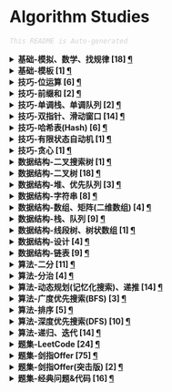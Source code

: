 Algorithm Studies
===

<font color="LightGrey"><i> `This README is Auto-generated` </i></font>

<details><summary><b> 基础-模拟、数学、找规律 [18] <a href="topics/基础-模拟、数学、找规律.md">¶</a></b></summary>

- [`LeetCode No.0005 最长回文子串 (中等, 2021-10)`](topics/基础-模拟、数学、找规律.md#leetcode-no0005-最长回文子串-中等-2021-10)
- [`LeetCode No.0343 整数拆分 (中等, 2021-12)`](topics/基础-模拟、数学、找规律.md#leetcode-no0343-整数拆分-中等-2021-12)
- [`LeetCode No.0352 将数据流变为多个不相交区间 (困难, 2021-10)`](topics/基础-模拟、数学、找规律.md#leetcode-no0352-将数据流变为多个不相交区间-困难-2021-10)
- [`LeetCode No.0441 排列硬币 (简单, 2021-10)`](topics/基础-模拟、数学、找规律.md#leetcode-no0441-排列硬币-简单-2021-10)
- [`LeetCode No.0859 亲密字符串 (简单, 2021-11)`](topics/基础-模拟、数学、找规律.md#leetcode-no0859-亲密字符串-简单-2021-11)
- [`剑指Offer No.014 1-剪绳子（整数拆分） (中等, 2021-11)`](topics/基础-模拟、数学、找规律.md#剑指offer-no014-1-剪绳子整数拆分-中等-2021-11)
- [`剑指Offer No.014 2-剪绳子 (中等, 2021-11)`](topics/基础-模拟、数学、找规律.md#剑指offer-no014-2-剪绳子-中等-2021-11)
- [`剑指Offer No.029 顺时针打印矩阵（3种思路4个写法） (中等, 2021-11)`](topics/基础-模拟、数学、找规律.md#剑指offer-no029-顺时针打印矩阵3种思路4个写法-中等-2021-11)
- [`剑指Offer No.039 数组中出现次数超过一半的数字（摩尔投票） (简单, 2021-12)`](topics/基础-模拟、数学、找规律.md#剑指offer-no039-数组中出现次数超过一半的数字摩尔投票-简单-2021-12)
- [`剑指Offer No.043 1～n整数中1出现的次数 (困难, 2021-12)`](topics/基础-模拟、数学、找规律.md#剑指offer-no043-1n整数中1出现的次数-困难-2021-12)
- [`剑指Offer No.044 数字序列中某一位的数字 (中等, 2021-12)`](topics/基础-模拟、数学、找规律.md#剑指offer-no044-数字序列中某一位的数字-中等-2021-12)
- [`剑指Offer No.044 数字序列中某一位的数字 (中等, 2021-12)`](topics/基础-模拟、数学、找规律.md#剑指offer-no044-数字序列中某一位的数字-中等-2021-12)
- [`剑指Offer No.060 n个骰子的点数 (中等, 2022-01)`](topics/基础-模拟、数学、找规律.md#剑指offer-no060-n个骰子的点数-中等-2022-01)
- [`剑指Offer No.060 n个骰子的点数 (中等, 2022-01)`](topics/基础-模拟、数学、找规律.md#剑指offer-no060-n个骰子的点数-中等-2022-01)
- [`剑指Offer No.061 扑克牌中的顺子 (简单, 2022-01)`](topics/基础-模拟、数学、找规律.md#剑指offer-no061-扑克牌中的顺子-简单-2022-01)
- [`剑指Offer No.062 圆圈中最后剩下的数字（约瑟夫环问题） (中等, 2022-01)`](topics/基础-模拟、数学、找规律.md#剑指offer-no062-圆圈中最后剩下的数字约瑟夫环问题-中等-2022-01)
- [`剑指Offer No.063 买卖股票的最佳时机 (中等, 2022-01)`](topics/基础-模拟、数学、找规律.md#剑指offer-no063-买卖股票的最佳时机-中等-2022-01)
- [`剑指Offer No.067 把字符串转换成整数（atoi） (中等, 2022-01)`](topics/基础-模拟、数学、找规律.md#剑指offer-no067-把字符串转换成整数atoi-中等-2022-01)

</details>

<details><summary><b> 基础-模板 [1] <a href="topics/基础-模板.md">¶</a></b></summary>

- [`+模板 字符串 split切分 (简单, 模板库-字符串)`](topics/基础-模板.md#模板-字符串-split切分-简单-模板库-字符串)

</details>

<details><summary><b> 技巧-位运算 [6] <a href="topics/技巧-位运算.md">¶</a></b></summary>

- [`LeetCode No.0029 两数相除 (中等, 2021-10)`](topics/技巧-位运算.md#leetcode-no0029-两数相除-中等-2021-10)
- [`LeetCode No.0187 重复的DNA序列 (中等, 2021-10)`](topics/技巧-位运算.md#leetcode-no0187-重复的dna序列-中等-2021-10)
- [`剑指Offer No.015 二进制中1的个数 (简单, 2021-11)`](topics/技巧-位运算.md#剑指offer-no015-二进制中1的个数-简单-2021-11)
- [`剑指Offer No.056 1-数组中数字出现的次数 (中等, 2022-01)`](topics/技巧-位运算.md#剑指offer-no056-1-数组中数字出现的次数-中等-2022-01)
- [`剑指Offer No.056 2-数组中数字出现的次数 (中等, 2022-01)`](topics/技巧-位运算.md#剑指offer-no056-2-数组中数字出现的次数-中等-2022-01)
- [`剑指Offer No.065 不用加减乘除做加法 (简单, 2022-01)`](topics/技巧-位运算.md#剑指offer-no065-不用加减乘除做加法-简单-2022-01)

</details>

<details><summary><b> 技巧-前缀和 [2] <a href="topics/技巧-前缀和.md">¶</a></b></summary>

- [`LeetCode No.0437 路径总和3 (中等, 2021-10)`](topics/技巧-前缀和.md#leetcode-no0437-路径总和3-中等-2021-10)
- [`剑指Offer No.066 构建乘积数组 (中等, 2022-01)`](topics/技巧-前缀和.md#剑指offer-no066-构建乘积数组-中等-2022-01)

</details>

<details><summary><b> 技巧-单调栈、单调队列 [2] <a href="topics/技巧-单调栈、单调队列.md">¶</a></b></summary>

- [`LeetCode No.0496 下一个更大元素 (简单, 2021-11)`](topics/技巧-单调栈、单调队列.md#leetcode-no0496-下一个更大元素-简单-2021-11)
- [`剑指Offer No.059 1-滑动窗口的最大值 (困难, 2022-01)`](topics/技巧-单调栈、单调队列.md#剑指offer-no059-1-滑动窗口的最大值-困难-2022-01)

</details>

<details><summary><b> 技巧-双指针、滑动窗口 [14] <a href="topics/技巧-双指针、滑动窗口.md">¶</a></b></summary>

- [`LeetCode No.0011 盛最多水的容器 (中等, 2021-10)`](topics/技巧-双指针、滑动窗口.md#leetcode-no0011-盛最多水的容器-中等-2021-10)
- [`LeetCode No.0015 三数之和 (中等, 2021-10)`](topics/技巧-双指针、滑动窗口.md#leetcode-no0015-三数之和-中等-2021-10)
- [`LeetCode No.0016 最接近的三数之和 (中等, 2021-10)`](topics/技巧-双指针、滑动窗口.md#leetcode-no0016-最接近的三数之和-中等-2021-10)
- [`LeetCode No.0042 接雨水 (困难, 2021-10)`](topics/技巧-双指针、滑动窗口.md#leetcode-no0042-接雨水-困难-2021-10)
- [`LeetCode No.0167 两数之和2(输入有序数组) (简单, 2021-10)`](topics/技巧-双指针、滑动窗口.md#leetcode-no0167-两数之和2输入有序数组-简单-2021-10)
- [`LeetCode No.0611 有效三角形的个数 (中等, 2021-10)`](topics/技巧-双指针、滑动窗口.md#leetcode-no0611-有效三角形的个数-中等-2021-10)
- [`剑指Offer No.021 调整数组顺序使奇数位于偶数前面 (简单, 2021-11)`](topics/技巧-双指针、滑动窗口.md#剑指offer-no021-调整数组顺序使奇数位于偶数前面-简单-2021-11)
- [`剑指Offer No.022 链表中倒数第k个节点 (简单, 2021-11)`](topics/技巧-双指针、滑动窗口.md#剑指offer-no022-链表中倒数第k个节点-简单-2021-11)
- [`剑指Offer No.048 最长不含重复字符的子字符串 (中等, 2021-12)`](topics/技巧-双指针、滑动窗口.md#剑指offer-no048-最长不含重复字符的子字符串-中等-2021-12)
- [`剑指Offer No.052 两个链表的第一个公共节点 (简单, 2022-01)`](topics/技巧-双指针、滑动窗口.md#剑指offer-no052-两个链表的第一个公共节点-简单-2022-01)
- [`剑指Offer No.057 1-和为s的两个数字 (简单, 2022-01)`](topics/技巧-双指针、滑动窗口.md#剑指offer-no057-1-和为s的两个数字-简单-2022-01)
- [`剑指Offer No.057 2-和为s的连续正数序列 (简单, 2022-01)`](topics/技巧-双指针、滑动窗口.md#剑指offer-no057-2-和为s的连续正数序列-简单-2022-01)
- [`剑指Offer No.058 1-翻转单词顺序 (简单, 2022-01)`](topics/技巧-双指针、滑动窗口.md#剑指offer-no058-1-翻转单词顺序-简单-2022-01)
- [`剑指Offer No.059 1-滑动窗口的最大值 (困难, 2022-01)`](topics/技巧-双指针、滑动窗口.md#剑指offer-no059-1-滑动窗口的最大值-困难-2022-01)

</details>

<details><summary><b> 技巧-哈希表(Hash) [6] <a href="topics/技巧-哈希表(Hash).md">¶</a></b></summary>

- [`LeetCode No.0001 两数之和 (简单, 2021-10)`](topics/技巧-哈希表(Hash).md#leetcode-no0001-两数之和-简单-2021-10)
- [`LeetCode No.0187 重复的DNA序列 (中等, 2021-10)`](topics/技巧-哈希表(Hash).md#leetcode-no0187-重复的dna序列-中等-2021-10)
- [`剑指Offer No.003 数组中重复的数字 (简单, 2021-11)`](topics/技巧-哈希表(Hash).md#剑指offer-no003-数组中重复的数字-简单-2021-11)
- [`剑指Offer No.035 复杂链表的复制（深拷贝） (中等, 2021-12)`](topics/技巧-哈希表(Hash).md#剑指offer-no035-复杂链表的复制深拷贝-中等-2021-12)
- [`剑指Offer No.048 最长不含重复字符的子字符串 (中等, 2021-12)`](topics/技巧-哈希表(Hash).md#剑指offer-no048-最长不含重复字符的子字符串-中等-2021-12)
- [`剑指Offer No.050 第一个只出现一次的字符 (简单, 2021-12)`](topics/技巧-哈希表(Hash).md#剑指offer-no050-第一个只出现一次的字符-简单-2021-12)

</details>

<details><summary><b> 技巧-有限状态自动机 [1] <a href="topics/技巧-有限状态自动机.md">¶</a></b></summary>

- [`剑指Offer No.020 表示数值的字符串 (中等, 2021-11)`](topics/技巧-有限状态自动机.md#剑指offer-no020-表示数值的字符串-中等-2021-11)

</details>

<details><summary><b> 技巧-贪心 [1] <a href="topics/技巧-贪心.md">¶</a></b></summary>

- [`剑指Offer No.014 1-剪绳子（整数拆分） (中等, 2021-11)`](topics/技巧-贪心.md#剑指offer-no014-1-剪绳子整数拆分-中等-2021-11)

</details>

<details><summary><b> 数据结构-二叉搜索树 [1] <a href="topics/数据结构-二叉搜索树.md">¶</a></b></summary>

- [`剑指Offer No.068 1-二叉搜索树的最近公共祖先 (简单, 2022-01)`](topics/数据结构-二叉搜索树.md#剑指offer-no068-1-二叉搜索树的最近公共祖先-简单-2022-01)

</details>

<details><summary><b> 数据结构-二叉树 [18] <a href="topics/数据结构-二叉树.md">¶</a></b></summary>

- [`LeetCode No.0104 二叉树的最大深度 (简单, 2021-10)`](topics/数据结构-二叉树.md#leetcode-no0104-二叉树的最大深度-简单-2021-10)
- [`LeetCode No.0111 二叉树的最小深度 (简单, 2021-10)`](topics/数据结构-二叉树.md#leetcode-no0111-二叉树的最小深度-简单-2021-10)
- [`LeetCode No.0437 路径总和3 (中等, 2021-10)`](topics/数据结构-二叉树.md#leetcode-no0437-路径总和3-中等-2021-10)
- [`剑指Offer No.007 重建二叉树 (中等, 2021-11)`](topics/数据结构-二叉树.md#剑指offer-no007-重建二叉树-中等-2021-11)
- [`剑指Offer No.026 树的子结构 (中等, 2021-11)`](topics/数据结构-二叉树.md#剑指offer-no026-树的子结构-中等-2021-11)
- [`剑指Offer No.027 二叉树的镜像 (简单, 2021-11)`](topics/数据结构-二叉树.md#剑指offer-no027-二叉树的镜像-简单-2021-11)
- [`剑指Offer No.028 对称的二叉树 (简单, 2021-11)`](topics/数据结构-二叉树.md#剑指offer-no028-对称的二叉树-简单-2021-11)
- [`剑指Offer No.032 1-层序遍历二叉树 (简单, 2021-11)`](topics/数据结构-二叉树.md#剑指offer-no032-1-层序遍历二叉树-简单-2021-11)
- [`剑指Offer No.032 2-层序遍历二叉树 (简单, 2021-11)`](topics/数据结构-二叉树.md#剑指offer-no032-2-层序遍历二叉树-简单-2021-11)
- [`剑指Offer No.032 3-层序遍历二叉树（之字形遍历） (简单, 2021-11)`](topics/数据结构-二叉树.md#剑指offer-no032-3-层序遍历二叉树之字形遍历-简单-2021-11)
- [`剑指Offer No.033 二叉搜索树的后序遍历序列 (中等, 2021-12)`](topics/数据结构-二叉树.md#剑指offer-no033-二叉搜索树的后序遍历序列-中等-2021-12)
- [`剑指Offer No.034 二叉树中和为某一值的路径 (中等, 2021-12)`](topics/数据结构-二叉树.md#剑指offer-no034-二叉树中和为某一值的路径-中等-2021-12)
- [`剑指Offer No.036 二叉搜索树与双向链表 (中等, 2021-12)`](topics/数据结构-二叉树.md#剑指offer-no036-二叉搜索树与双向链表-中等-2021-12)
- [`剑指Offer No.037 序列化二叉树 (困难, 2021-12)`](topics/数据结构-二叉树.md#剑指offer-no037-序列化二叉树-困难-2021-12)
- [`剑指Offer No.054 二叉搜索树的第k大节点 (简单, 2022-01)`](topics/数据结构-二叉树.md#剑指offer-no054-二叉搜索树的第k大节点-简单-2022-01)
- [`剑指Offer No.055 1-求二叉树的深度 (简单, 2022-01)`](topics/数据结构-二叉树.md#剑指offer-no055-1-求二叉树的深度-简单-2022-01)
- [`剑指Offer No.055 2-判断是否为平衡二叉树 (简单, 2022-01)`](topics/数据结构-二叉树.md#剑指offer-no055-2-判断是否为平衡二叉树-简单-2022-01)
- [`剑指Offer No.068 2-二叉树的最近公共祖先 (简单, 2022-01)`](topics/数据结构-二叉树.md#剑指offer-no068-2-二叉树的最近公共祖先-简单-2022-01)

</details>

<details><summary><b> 数据结构-堆、优先队列 [3] <a href="topics/数据结构-堆、优先队列.md">¶</a></b></summary>

- [`剑指Offer No.040 最小的k个数（partition操作） (简单, 2021-12)`](topics/数据结构-堆、优先队列.md#剑指offer-no040-最小的k个数partition操作-简单-2021-12)
- [`剑指Offer No.041 数据流中的中位数 (困难, 2021-12)`](topics/数据结构-堆、优先队列.md#剑指offer-no041-数据流中的中位数-困难-2021-12)
- [`剑指Offer(突击版) No.076 数组中的第K大的数字 (中等, 2022-02)`](topics/数据结构-堆、优先队列.md#剑指offer突击版-no076-数组中的第k大的数字-中等-2022-02)

</details>

<details><summary><b> 数据结构-字符串 [8] <a href="topics/数据结构-字符串.md">¶</a></b></summary>

- [`+模板 字符串 split切分 (简单, 模板库-字符串)`](topics/数据结构-字符串.md#模板-字符串-split切分-简单-模板库-字符串)
- [`LeetCode No.0434 字符串中的单词数 (简单, 2021-10)`](topics/数据结构-字符串.md#leetcode-no0434-字符串中的单词数-简单-2021-10)
- [`LeetCode No.0859 亲密字符串 (简单, 2021-11)`](topics/数据结构-字符串.md#leetcode-no0859-亲密字符串-简单-2021-11)
- [`剑指Offer No.005 替换空格 (简单, 2021-11)`](topics/数据结构-字符串.md#剑指offer-no005-替换空格-简单-2021-11)
- [`剑指Offer No.019 正则表达式匹配 (困难, 2021-11)`](topics/数据结构-字符串.md#剑指offer-no019-正则表达式匹配-困难-2021-11)
- [`剑指Offer No.020 表示数值的字符串 (中等, 2021-11)`](topics/数据结构-字符串.md#剑指offer-no020-表示数值的字符串-中等-2021-11)
- [`剑指Offer No.058 2-左旋转字符串 (简单, 2022-01)`](topics/数据结构-字符串.md#剑指offer-no058-2-左旋转字符串-简单-2022-01)
- [`剑指Offer No.067 把字符串转换成整数（atoi） (中等, 2022-01)`](topics/数据结构-字符串.md#剑指offer-no067-把字符串转换成整数atoi-中等-2022-01)

</details>

<details><summary><b> 数据结构-数组、矩阵(二维数组) [4] <a href="topics/数据结构-数组、矩阵(二维数组).md">¶</a></b></summary>

- [`剑指Offer No.021 调整数组顺序使奇数位于偶数前面 (简单, 2021-11)`](topics/数据结构-数组、矩阵(二维数组).md#剑指offer-no021-调整数组顺序使奇数位于偶数前面-简单-2021-11)
- [`剑指Offer No.029 顺时针打印矩阵（3种思路4个写法） (中等, 2021-11)`](topics/数据结构-数组、矩阵(二维数组).md#剑指offer-no029-顺时针打印矩阵3种思路4个写法-中等-2021-11)
- [`剑指Offer No.030 包含min函数的栈 (简单, 2021-11)`](topics/数据结构-数组、矩阵(二维数组).md#剑指offer-no030-包含min函数的栈-简单-2021-11)
- [`剑指Offer No.031 栈的压入、弹出序列 (中等, 2021-11)`](topics/数据结构-数组、矩阵(二维数组).md#剑指offer-no031-栈的压入弹出序列-中等-2021-11)

</details>

<details><summary><b> 数据结构-栈、队列 [9] <a href="topics/数据结构-栈、队列.md">¶</a></b></summary>

- [`剑指Offer No.006 从尾到头打印链表 (简单, 2021-11)`](topics/数据结构-栈、队列.md#剑指offer-no006-从尾到头打印链表-简单-2021-11)
- [`剑指Offer No.009 用两个栈实现队列 (简单, 2021-11)`](topics/数据结构-栈、队列.md#剑指offer-no009-用两个栈实现队列-简单-2021-11)
- [`剑指Offer No.009 用两个栈实现队列 (简单, 2021-11)`](topics/数据结构-栈、队列.md#剑指offer-no009-用两个栈实现队列-简单-2021-11)
- [`剑指Offer No.030 包含min函数的栈 (简单, 2021-11)`](topics/数据结构-栈、队列.md#剑指offer-no030-包含min函数的栈-简单-2021-11)
- [`剑指Offer No.031 栈的压入、弹出序列 (中等, 2021-11)`](topics/数据结构-栈、队列.md#剑指offer-no031-栈的压入弹出序列-中等-2021-11)
- [`剑指Offer No.032 1-层序遍历二叉树 (简单, 2021-11)`](topics/数据结构-栈、队列.md#剑指offer-no032-1-层序遍历二叉树-简单-2021-11)
- [`剑指Offer No.032 2-层序遍历二叉树 (简单, 2021-11)`](topics/数据结构-栈、队列.md#剑指offer-no032-2-层序遍历二叉树-简单-2021-11)
- [`剑指Offer No.032 3-层序遍历二叉树（之字形遍历） (简单, 2021-11)`](topics/数据结构-栈、队列.md#剑指offer-no032-3-层序遍历二叉树之字形遍历-简单-2021-11)
- [`剑指Offer No.059 2-队列的最大值 (中等, 2022-01)`](topics/数据结构-栈、队列.md#剑指offer-no059-2-队列的最大值-中等-2022-01)

</details>

<details><summary><b> 数据结构-线段树、树状数组 [1] <a href="topics/数据结构-线段树、树状数组.md">¶</a></b></summary>

- [`剑指Offer No.051 数组中的逆序对 (困难, 2022-01)`](topics/数据结构-线段树、树状数组.md#剑指offer-no051-数组中的逆序对-困难-2022-01)

</details>

<details><summary><b> 数据结构-设计 [4] <a href="topics/数据结构-设计.md">¶</a></b></summary>

- [`剑指Offer No.009 用两个栈实现队列 (简单, 2021-11)`](topics/数据结构-设计.md#剑指offer-no009-用两个栈实现队列-简单-2021-11)
- [`剑指Offer No.030 包含min函数的栈 (简单, 2021-11)`](topics/数据结构-设计.md#剑指offer-no030-包含min函数的栈-简单-2021-11)
- [`剑指Offer No.041 数据流中的中位数 (困难, 2021-12)`](topics/数据结构-设计.md#剑指offer-no041-数据流中的中位数-困难-2021-12)
- [`剑指Offer No.059 2-队列的最大值 (中等, 2022-01)`](topics/数据结构-设计.md#剑指offer-no059-2-队列的最大值-中等-2022-01)

</details>

<details><summary><b> 数据结构-链表 [9] <a href="topics/数据结构-链表.md">¶</a></b></summary>

- [`LeetCode No.0002 两数相加 (中等, 2021-10)`](topics/数据结构-链表.md#leetcode-no0002-两数相加-中等-2021-10)
- [`LeetCode No.0086 分隔链表 (中等, 2021-10)`](topics/数据结构-链表.md#leetcode-no0086-分隔链表-中等-2021-10)
- [`剑指Offer No.006 从尾到头打印链表 (简单, 2021-11)`](topics/数据结构-链表.md#剑指offer-no006-从尾到头打印链表-简单-2021-11)
- [`剑指Offer No.018 删除链表的节点 (简单, 2021-11)`](topics/数据结构-链表.md#剑指offer-no018-删除链表的节点-简单-2021-11)
- [`剑指Offer No.022 链表中倒数第k个节点 (简单, 2021-11)`](topics/数据结构-链表.md#剑指offer-no022-链表中倒数第k个节点-简单-2021-11)
- [`剑指Offer No.024 反转链表 (简单, 2021-11)`](topics/数据结构-链表.md#剑指offer-no024-反转链表-简单-2021-11)
- [`剑指Offer No.025 合并两个排序的链表 (简单, 2021-11)`](topics/数据结构-链表.md#剑指offer-no025-合并两个排序的链表-简单-2021-11)
- [`剑指Offer No.035 复杂链表的复制（深拷贝） (中等, 2021-12)`](topics/数据结构-链表.md#剑指offer-no035-复杂链表的复制深拷贝-中等-2021-12)
- [`剑指Offer No.052 两个链表的第一个公共节点 (简单, 2022-01)`](topics/数据结构-链表.md#剑指offer-no052-两个链表的第一个公共节点-简单-2022-01)

</details>

<details><summary><b> 算法-二分 [11] <a href="topics/算法-二分.md">¶</a></b></summary>

- [`LeetCode No.0029 两数相除 (中等, 2021-10)`](topics/算法-二分.md#leetcode-no0029-两数相除-中等-2021-10)
- [`LeetCode No.0033 搜索旋转排序数组 (中等, 2021-10)`](topics/算法-二分.md#leetcode-no0033-搜索旋转排序数组-中等-2021-10)
- [`LeetCode No.0240 搜索二维矩阵2 (中等, 2021-10)`](topics/算法-二分.md#leetcode-no0240-搜索二维矩阵2-中等-2021-10)
- [`LeetCode No.0352 将数据流变为多个不相交区间 (困难, 2021-10)`](topics/算法-二分.md#leetcode-no0352-将数据流变为多个不相交区间-困难-2021-10)
- [`LeetCode No.0441 排列硬币 (简单, 2021-10)`](topics/算法-二分.md#leetcode-no0441-排列硬币-简单-2021-10)
- [`剑指Offer No.004 二维数组中的查找 (中等, 2021-11)`](topics/算法-二分.md#剑指offer-no004-二维数组中的查找-中等-2021-11)
- [`剑指Offer No.011 旋转数组的最小数字 (简单, 2021-11)`](topics/算法-二分.md#剑指offer-no011-旋转数组的最小数字-简单-2021-11)
- [`剑指Offer No.016 数值的整数次方（快速幂） (中等, 2021-11)`](topics/算法-二分.md#剑指offer-no016-数值的整数次方快速幂-中等-2021-11)
- [`剑指Offer No.053 1-求0～n-1中缺失的数字 (简单, 2022-01)`](topics/算法-二分.md#剑指offer-no053-1-求0n-1中缺失的数字-简单-2022-01)
- [`剑指Offer No.053 2-在排序数组中查找数字 (简单, 2022-01)`](topics/算法-二分.md#剑指offer-no053-2-在排序数组中查找数字-简单-2022-01)
- [`剑指Offer(突击版) No.069 山峰数组的顶部 (简单, 2022-02)`](topics/算法-二分.md#剑指offer突击版-no069-山峰数组的顶部-简单-2022-02)

</details>

<details><summary><b> 算法-分治 [4] <a href="topics/算法-分治.md">¶</a></b></summary>

- [`剑指Offer No.007 重建二叉树 (中等, 2021-11)`](topics/算法-分治.md#剑指offer-no007-重建二叉树-中等-2021-11)
- [`剑指Offer No.039 数组中出现次数超过一半的数字（摩尔投票） (简单, 2021-12)`](topics/算法-分治.md#剑指offer-no039-数组中出现次数超过一半的数字摩尔投票-简单-2021-12)
- [`剑指Offer No.051 数组中的逆序对 (困难, 2022-01)`](topics/算法-分治.md#剑指offer-no051-数组中的逆序对-困难-2022-01)
- [`剑指Offer(突击版) No.076 数组中的第K大的数字 (中等, 2022-02)`](topics/算法-分治.md#剑指offer突击版-no076-数组中的第k大的数字-中等-2022-02)

</details>

<details><summary><b> 算法-动态规划(记忆化搜索)、递推 [14] <a href="topics/算法-动态规划(记忆化搜索)、递推.md">¶</a></b></summary>

- [`LeetCode No.0005 最长回文子串 (中等, 2021-10)`](topics/算法-动态规划(记忆化搜索)、递推.md#leetcode-no0005-最长回文子串-中等-2021-10)
- [`LeetCode No.0343 整数拆分 (中等, 2021-12)`](topics/算法-动态规划(记忆化搜索)、递推.md#leetcode-no0343-整数拆分-中等-2021-12)
- [`剑指Offer No.010 斐波那契数列-1 (简单, 2021-11)`](topics/算法-动态规划(记忆化搜索)、递推.md#剑指offer-no010-斐波那契数列-1-简单-2021-11)
- [`剑指Offer No.010 斐波那契数列-1 (简单, 2021-11)`](topics/算法-动态规划(记忆化搜索)、递推.md#剑指offer-no010-斐波那契数列-1-简单-2021-11)
- [`剑指Offer No.010 斐波那契数列-2（青蛙跳台阶） (简单, 2021-11)`](topics/算法-动态规划(记忆化搜索)、递推.md#剑指offer-no010-斐波那契数列-2青蛙跳台阶-简单-2021-11)
- [`剑指Offer No.014 1-剪绳子（整数拆分） (中等, 2021-11)`](topics/算法-动态规划(记忆化搜索)、递推.md#剑指offer-no014-1-剪绳子整数拆分-中等-2021-11)
- [`剑指Offer No.019 正则表达式匹配 (困难, 2021-11)`](topics/算法-动态规划(记忆化搜索)、递推.md#剑指offer-no019-正则表达式匹配-困难-2021-11)
- [`剑指Offer No.042 连续子数组的最大和 (简单, 2021-12)`](topics/算法-动态规划(记忆化搜索)、递推.md#剑指offer-no042-连续子数组的最大和-简单-2021-12)
- [`剑指Offer No.046 斐波那契数列-3（把数字翻译成字符串） (中等, 2021-12)`](topics/算法-动态规划(记忆化搜索)、递推.md#剑指offer-no046-斐波那契数列-3把数字翻译成字符串-中等-2021-12)
- [`剑指Offer No.047 礼物的最大价值 (中等, 2021-12)`](topics/算法-动态规划(记忆化搜索)、递推.md#剑指offer-no047-礼物的最大价值-中等-2021-12)
- [`剑指Offer No.048 最长不含重复字符的子字符串 (中等, 2021-12)`](topics/算法-动态规划(记忆化搜索)、递推.md#剑指offer-no048-最长不含重复字符的子字符串-中等-2021-12)
- [`剑指Offer No.049 丑数 (中等, 2021-12)`](topics/算法-动态规划(记忆化搜索)、递推.md#剑指offer-no049-丑数-中等-2021-12)
- [`剑指Offer No.060 n个骰子的点数 (中等, 2022-01)`](topics/算法-动态规划(记忆化搜索)、递推.md#剑指offer-no060-n个骰子的点数-中等-2022-01)
- [`剑指Offer No.062 圆圈中最后剩下的数字（约瑟夫环问题） (中等, 2022-01)`](topics/算法-动态规划(记忆化搜索)、递推.md#剑指offer-no062-圆圈中最后剩下的数字约瑟夫环问题-中等-2022-01)

</details>

<details><summary><b> 算法-广度优先搜索(BFS) [3] <a href="topics/算法-广度优先搜索(BFS).md">¶</a></b></summary>

- [`剑指Offer No.032 1-层序遍历二叉树 (简单, 2021-11)`](topics/算法-广度优先搜索(BFS).md#剑指offer-no032-1-层序遍历二叉树-简单-2021-11)
- [`剑指Offer No.032 2-层序遍历二叉树 (简单, 2021-11)`](topics/算法-广度优先搜索(BFS).md#剑指offer-no032-2-层序遍历二叉树-简单-2021-11)
- [`剑指Offer No.032 3-层序遍历二叉树（之字形遍历） (简单, 2021-11)`](topics/算法-广度优先搜索(BFS).md#剑指offer-no032-3-层序遍历二叉树之字形遍历-简单-2021-11)

</details>

<details><summary><b> 算法-排序 [5] <a href="topics/算法-排序.md">¶</a></b></summary>

- [`剑指Offer No.039 数组中出现次数超过一半的数字（摩尔投票） (简单, 2021-12)`](topics/算法-排序.md#剑指offer-no039-数组中出现次数超过一半的数字摩尔投票-简单-2021-12)
- [`剑指Offer No.040 最小的k个数（partition操作） (简单, 2021-12)`](topics/算法-排序.md#剑指offer-no040-最小的k个数partition操作-简单-2021-12)
- [`剑指Offer No.045 把数组排成最小的数 (中等, 2021-12)`](topics/算法-排序.md#剑指offer-no045-把数组排成最小的数-中等-2021-12)
- [`剑指Offer No.061 扑克牌中的顺子 (简单, 2022-01)`](topics/算法-排序.md#剑指offer-no061-扑克牌中的顺子-简单-2022-01)
- [`剑指Offer(突击版) No.076 数组中的第K大的数字 (中等, 2022-02)`](topics/算法-排序.md#剑指offer突击版-no076-数组中的第k大的数字-中等-2022-02)

</details>

<details><summary><b> 算法-深度优先搜索(DFS) [10] <a href="topics/算法-深度优先搜索(DFS).md">¶</a></b></summary>

- [`LeetCode No.0111 二叉树的最小深度 (简单, 2021-10)`](topics/算法-深度优先搜索(DFS).md#leetcode-no0111-二叉树的最小深度-简单-2021-10)
- [`LeetCode No.0437 路径总和3 (中等, 2021-10)`](topics/算法-深度优先搜索(DFS).md#leetcode-no0437-路径总和3-中等-2021-10)
- [`剑指Offer No.006 从尾到头打印链表 (简单, 2021-11)`](topics/算法-深度优先搜索(DFS).md#剑指offer-no006-从尾到头打印链表-简单-2021-11)
- [`剑指Offer No.012 矩阵中的路径 (中等, 2021-11)`](topics/算法-深度优先搜索(DFS).md#剑指offer-no012-矩阵中的路径-中等-2021-11)
- [`剑指Offer No.012 矩阵中的路径 (中等, 2021-11)`](topics/算法-深度优先搜索(DFS).md#剑指offer-no012-矩阵中的路径-中等-2021-11)
- [`剑指Offer No.013 机器人的运动范围 (中等, 2021-11)`](topics/算法-深度优先搜索(DFS).md#剑指offer-no013-机器人的运动范围-中等-2021-11)
- [`剑指Offer No.017 打印从1到最大的n位数（N叉树的遍历） (中等, 2021-11)`](topics/算法-深度优先搜索(DFS).md#剑指offer-no017-打印从1到最大的n位数n叉树的遍历-中等-2021-11)
- [`剑指Offer No.034 二叉树中和为某一值的路径 (中等, 2021-12)`](topics/算法-深度优先搜索(DFS).md#剑指offer-no034-二叉树中和为某一值的路径-中等-2021-12)
- [`剑指Offer No.038 字符串的排列（全排列） (中等, 2021-12)`](topics/算法-深度优先搜索(DFS).md#剑指offer-no038-字符串的排列全排列-中等-2021-12)
- [`剑指Offer No.054 二叉搜索树的第k大节点 (简单, 2022-01)`](topics/算法-深度优先搜索(DFS).md#剑指offer-no054-二叉搜索树的第k大节点-简单-2022-01)

</details>

<details><summary><b> 算法-递归、迭代 [14] <a href="topics/算法-递归、迭代.md">¶</a></b></summary>

- [`LeetCode No.0021 合并两个有序链表 (简单, 2021-10)`](topics/算法-递归、迭代.md#leetcode-no0021-合并两个有序链表-简单-2021-10)
- [`LeetCode No.0104 二叉树的最大深度 (简单, 2021-10)`](topics/算法-递归、迭代.md#leetcode-no0104-二叉树的最大深度-简单-2021-10)
- [`剑指Offer No.006 从尾到头打印链表 (简单, 2021-11)`](topics/算法-递归、迭代.md#剑指offer-no006-从尾到头打印链表-简单-2021-11)
- [`剑指Offer No.016 数值的整数次方（快速幂） (中等, 2021-11)`](topics/算法-递归、迭代.md#剑指offer-no016-数值的整数次方快速幂-中等-2021-11)
- [`剑指Offer No.019 正则表达式匹配 (困难, 2021-11)`](topics/算法-递归、迭代.md#剑指offer-no019-正则表达式匹配-困难-2021-11)
- [`剑指Offer No.024 反转链表 (简单, 2021-11)`](topics/算法-递归、迭代.md#剑指offer-no024-反转链表-简单-2021-11)
- [`剑指Offer No.024 反转链表 (简单, 2021-11)`](topics/算法-递归、迭代.md#剑指offer-no024-反转链表-简单-2021-11)
- [`剑指Offer No.025 合并两个排序的链表 (简单, 2021-11)`](topics/算法-递归、迭代.md#剑指offer-no025-合并两个排序的链表-简单-2021-11)
- [`剑指Offer No.025 合并两个排序的链表 (简单, 2021-11)`](topics/算法-递归、迭代.md#剑指offer-no025-合并两个排序的链表-简单-2021-11)
- [`剑指Offer No.026 树的子结构 (中等, 2021-11)`](topics/算法-递归、迭代.md#剑指offer-no026-树的子结构-中等-2021-11)
- [`剑指Offer No.027 二叉树的镜像 (简单, 2021-11)`](topics/算法-递归、迭代.md#剑指offer-no027-二叉树的镜像-简单-2021-11)
- [`剑指Offer No.028 对称的二叉树 (简单, 2021-11)`](topics/算法-递归、迭代.md#剑指offer-no028-对称的二叉树-简单-2021-11)
- [`剑指Offer No.036 二叉搜索树与双向链表 (中等, 2021-12)`](topics/算法-递归、迭代.md#剑指offer-no036-二叉搜索树与双向链表-中等-2021-12)
- [`剑指Offer No.064 求1~n的和 (中等, 2022-01)`](topics/算法-递归、迭代.md#剑指offer-no064-求1n的和-中等-2022-01)

</details>

<details><summary><b> 题集-LeetCode [24] <a href="topics/题集-LeetCode.md">¶</a></b></summary>

- [`LeetCode No.0001 两数之和 (简单, 2021-10)`](topics/题集-LeetCode.md#leetcode-no0001-两数之和-简单-2021-10)
- [`LeetCode No.0002 两数相加 (中等, 2021-10)`](topics/题集-LeetCode.md#leetcode-no0002-两数相加-中等-2021-10)
- [`LeetCode No.0005 最长回文子串 (中等, 2021-10)`](topics/题集-LeetCode.md#leetcode-no0005-最长回文子串-中等-2021-10)
- [`LeetCode No.0011 盛最多水的容器 (中等, 2021-10)`](topics/题集-LeetCode.md#leetcode-no0011-盛最多水的容器-中等-2021-10)
- [`LeetCode No.0015 三数之和 (中等, 2021-10)`](topics/题集-LeetCode.md#leetcode-no0015-三数之和-中等-2021-10)
- [`LeetCode No.0016 最接近的三数之和 (中等, 2021-10)`](topics/题集-LeetCode.md#leetcode-no0016-最接近的三数之和-中等-2021-10)
- [`LeetCode No.0021 合并两个有序链表 (简单, 2021-10)`](topics/题集-LeetCode.md#leetcode-no0021-合并两个有序链表-简单-2021-10)
- [`LeetCode No.0029 两数相除 (中等, 2021-10)`](topics/题集-LeetCode.md#leetcode-no0029-两数相除-中等-2021-10)
- [`LeetCode No.0033 搜索旋转排序数组 (中等, 2021-10)`](topics/题集-LeetCode.md#leetcode-no0033-搜索旋转排序数组-中等-2021-10)
- [`LeetCode No.0042 接雨水 (困难, 2021-10)`](topics/题集-LeetCode.md#leetcode-no0042-接雨水-困难-2021-10)
- [`LeetCode No.0086 分隔链表 (中等, 2021-10)`](topics/题集-LeetCode.md#leetcode-no0086-分隔链表-中等-2021-10)
- [`LeetCode No.0104 二叉树的最大深度 (简单, 2021-10)`](topics/题集-LeetCode.md#leetcode-no0104-二叉树的最大深度-简单-2021-10)
- [`LeetCode No.0111 二叉树的最小深度 (简单, 2021-10)`](topics/题集-LeetCode.md#leetcode-no0111-二叉树的最小深度-简单-2021-10)
- [`LeetCode No.0167 两数之和2(输入有序数组) (简单, 2021-10)`](topics/题集-LeetCode.md#leetcode-no0167-两数之和2输入有序数组-简单-2021-10)
- [`LeetCode No.0187 重复的DNA序列 (中等, 2021-10)`](topics/题集-LeetCode.md#leetcode-no0187-重复的dna序列-中等-2021-10)
- [`LeetCode No.0240 搜索二维矩阵2 (中等, 2021-10)`](topics/题集-LeetCode.md#leetcode-no0240-搜索二维矩阵2-中等-2021-10)
- [`LeetCode No.0343 整数拆分 (中等, 2021-12)`](topics/题集-LeetCode.md#leetcode-no0343-整数拆分-中等-2021-12)
- [`LeetCode No.0352 将数据流变为多个不相交区间 (困难, 2021-10)`](topics/题集-LeetCode.md#leetcode-no0352-将数据流变为多个不相交区间-困难-2021-10)
- [`LeetCode No.0434 字符串中的单词数 (简单, 2021-10)`](topics/题集-LeetCode.md#leetcode-no0434-字符串中的单词数-简单-2021-10)
- [`LeetCode No.0437 路径总和3 (中等, 2021-10)`](topics/题集-LeetCode.md#leetcode-no0437-路径总和3-中等-2021-10)
- [`LeetCode No.0441 排列硬币 (简单, 2021-10)`](topics/题集-LeetCode.md#leetcode-no0441-排列硬币-简单-2021-10)
- [`LeetCode No.0496 下一个更大元素 (简单, 2021-11)`](topics/题集-LeetCode.md#leetcode-no0496-下一个更大元素-简单-2021-11)
- [`LeetCode No.0611 有效三角形的个数 (中等, 2021-10)`](topics/题集-LeetCode.md#leetcode-no0611-有效三角形的个数-中等-2021-10)
- [`LeetCode No.0859 亲密字符串 (简单, 2021-11)`](topics/题集-LeetCode.md#leetcode-no0859-亲密字符串-简单-2021-11)

</details>

<details><summary><b> 题集-剑指Offer [75] <a href="topics/题集-剑指Offer.md">¶</a></b></summary>

- [`剑指Offer No.003 数组中重复的数字 (简单, 2021-11)`](topics/题集-剑指Offer.md#剑指offer-no003-数组中重复的数字-简单-2021-11)
- [`剑指Offer No.004 二维数组中的查找 (中等, 2021-11)`](topics/题集-剑指Offer.md#剑指offer-no004-二维数组中的查找-中等-2021-11)
- [`剑指Offer No.005 替换空格 (简单, 2021-11)`](topics/题集-剑指Offer.md#剑指offer-no005-替换空格-简单-2021-11)
- [`剑指Offer No.006 从尾到头打印链表 (简单, 2021-11)`](topics/题集-剑指Offer.md#剑指offer-no006-从尾到头打印链表-简单-2021-11)
- [`剑指Offer No.007 重建二叉树 (中等, 2021-11)`](topics/题集-剑指Offer.md#剑指offer-no007-重建二叉树-中等-2021-11)
- [`剑指Offer No.009 用两个栈实现队列 (简单, 2021-11)`](topics/题集-剑指Offer.md#剑指offer-no009-用两个栈实现队列-简单-2021-11)
- [`剑指Offer No.010 斐波那契数列-1 (简单, 2021-11)`](topics/题集-剑指Offer.md#剑指offer-no010-斐波那契数列-1-简单-2021-11)
- [`剑指Offer No.010 斐波那契数列-2（青蛙跳台阶） (简单, 2021-11)`](topics/题集-剑指Offer.md#剑指offer-no010-斐波那契数列-2青蛙跳台阶-简单-2021-11)
- [`剑指Offer No.011 旋转数组的最小数字 (简单, 2021-11)`](topics/题集-剑指Offer.md#剑指offer-no011-旋转数组的最小数字-简单-2021-11)
- [`剑指Offer No.012 矩阵中的路径 (中等, 2021-11)`](topics/题集-剑指Offer.md#剑指offer-no012-矩阵中的路径-中等-2021-11)
- [`剑指Offer No.013 机器人的运动范围 (中等, 2021-11)`](topics/题集-剑指Offer.md#剑指offer-no013-机器人的运动范围-中等-2021-11)
- [`剑指Offer No.014 1-剪绳子（整数拆分） (中等, 2021-11)`](topics/题集-剑指Offer.md#剑指offer-no014-1-剪绳子整数拆分-中等-2021-11)
- [`剑指Offer No.014 2-剪绳子 (中等, 2021-11)`](topics/题集-剑指Offer.md#剑指offer-no014-2-剪绳子-中等-2021-11)
- [`剑指Offer No.015 二进制中1的个数 (简单, 2021-11)`](topics/题集-剑指Offer.md#剑指offer-no015-二进制中1的个数-简单-2021-11)
- [`剑指Offer No.016 数值的整数次方（快速幂） (中等, 2021-11)`](topics/题集-剑指Offer.md#剑指offer-no016-数值的整数次方快速幂-中等-2021-11)
- [`剑指Offer No.017 打印从1到最大的n位数（N叉树的遍历） (中等, 2021-11)`](topics/题集-剑指Offer.md#剑指offer-no017-打印从1到最大的n位数n叉树的遍历-中等-2021-11)
- [`剑指Offer No.018 删除链表的节点 (简单, 2021-11)`](topics/题集-剑指Offer.md#剑指offer-no018-删除链表的节点-简单-2021-11)
- [`剑指Offer No.019 正则表达式匹配 (困难, 2021-11)`](topics/题集-剑指Offer.md#剑指offer-no019-正则表达式匹配-困难-2021-11)
- [`剑指Offer No.020 表示数值的字符串 (中等, 2021-11)`](topics/题集-剑指Offer.md#剑指offer-no020-表示数值的字符串-中等-2021-11)
- [`剑指Offer No.021 调整数组顺序使奇数位于偶数前面 (简单, 2021-11)`](topics/题集-剑指Offer.md#剑指offer-no021-调整数组顺序使奇数位于偶数前面-简单-2021-11)
- [`剑指Offer No.022 链表中倒数第k个节点 (简单, 2021-11)`](topics/题集-剑指Offer.md#剑指offer-no022-链表中倒数第k个节点-简单-2021-11)
- [`剑指Offer No.024 反转链表 (简单, 2021-11)`](topics/题集-剑指Offer.md#剑指offer-no024-反转链表-简单-2021-11)
- [`剑指Offer No.025 合并两个排序的链表 (简单, 2021-11)`](topics/题集-剑指Offer.md#剑指offer-no025-合并两个排序的链表-简单-2021-11)
- [`剑指Offer No.026 树的子结构 (中等, 2021-11)`](topics/题集-剑指Offer.md#剑指offer-no026-树的子结构-中等-2021-11)
- [`剑指Offer No.027 二叉树的镜像 (简单, 2021-11)`](topics/题集-剑指Offer.md#剑指offer-no027-二叉树的镜像-简单-2021-11)
- [`剑指Offer No.028 对称的二叉树 (简单, 2021-11)`](topics/题集-剑指Offer.md#剑指offer-no028-对称的二叉树-简单-2021-11)
- [`剑指Offer No.029 顺时针打印矩阵（3种思路4个写法） (中等, 2021-11)`](topics/题集-剑指Offer.md#剑指offer-no029-顺时针打印矩阵3种思路4个写法-中等-2021-11)
- [`剑指Offer No.030 包含min函数的栈 (简单, 2021-11)`](topics/题集-剑指Offer.md#剑指offer-no030-包含min函数的栈-简单-2021-11)
- [`剑指Offer No.031 栈的压入、弹出序列 (中等, 2021-11)`](topics/题集-剑指Offer.md#剑指offer-no031-栈的压入弹出序列-中等-2021-11)
- [`剑指Offer No.032 1-层序遍历二叉树 (简单, 2021-11)`](topics/题集-剑指Offer.md#剑指offer-no032-1-层序遍历二叉树-简单-2021-11)
- [`剑指Offer No.032 2-层序遍历二叉树 (简单, 2021-11)`](topics/题集-剑指Offer.md#剑指offer-no032-2-层序遍历二叉树-简单-2021-11)
- [`剑指Offer No.032 3-层序遍历二叉树（之字形遍历） (简单, 2021-11)`](topics/题集-剑指Offer.md#剑指offer-no032-3-层序遍历二叉树之字形遍历-简单-2021-11)
- [`剑指Offer No.033 二叉搜索树的后序遍历序列 (中等, 2021-12)`](topics/题集-剑指Offer.md#剑指offer-no033-二叉搜索树的后序遍历序列-中等-2021-12)
- [`剑指Offer No.034 二叉树中和为某一值的路径 (中等, 2021-12)`](topics/题集-剑指Offer.md#剑指offer-no034-二叉树中和为某一值的路径-中等-2021-12)
- [`剑指Offer No.035 复杂链表的复制（深拷贝） (中等, 2021-12)`](topics/题集-剑指Offer.md#剑指offer-no035-复杂链表的复制深拷贝-中等-2021-12)
- [`剑指Offer No.036 二叉搜索树与双向链表 (中等, 2021-12)`](topics/题集-剑指Offer.md#剑指offer-no036-二叉搜索树与双向链表-中等-2021-12)
- [`剑指Offer No.037 序列化二叉树 (困难, 2021-12)`](topics/题集-剑指Offer.md#剑指offer-no037-序列化二叉树-困难-2021-12)
- [`剑指Offer No.038 字符串的排列（全排列） (中等, 2021-12)`](topics/题集-剑指Offer.md#剑指offer-no038-字符串的排列全排列-中等-2021-12)
- [`剑指Offer No.039 数组中出现次数超过一半的数字（摩尔投票） (简单, 2021-12)`](topics/题集-剑指Offer.md#剑指offer-no039-数组中出现次数超过一半的数字摩尔投票-简单-2021-12)
- [`剑指Offer No.040 最小的k个数（partition操作） (简单, 2021-12)`](topics/题集-剑指Offer.md#剑指offer-no040-最小的k个数partition操作-简单-2021-12)
- [`剑指Offer No.041 数据流中的中位数 (困难, 2021-12)`](topics/题集-剑指Offer.md#剑指offer-no041-数据流中的中位数-困难-2021-12)
- [`剑指Offer No.042 连续子数组的最大和 (简单, 2021-12)`](topics/题集-剑指Offer.md#剑指offer-no042-连续子数组的最大和-简单-2021-12)
- [`剑指Offer No.043 1～n整数中1出现的次数 (困难, 2021-12)`](topics/题集-剑指Offer.md#剑指offer-no043-1n整数中1出现的次数-困难-2021-12)
- [`剑指Offer No.044 数字序列中某一位的数字 (中等, 2021-12)`](topics/题集-剑指Offer.md#剑指offer-no044-数字序列中某一位的数字-中等-2021-12)
- [`剑指Offer No.045 把数组排成最小的数 (中等, 2021-12)`](topics/题集-剑指Offer.md#剑指offer-no045-把数组排成最小的数-中等-2021-12)
- [`剑指Offer No.046 斐波那契数列-3（把数字翻译成字符串） (中等, 2021-12)`](topics/题集-剑指Offer.md#剑指offer-no046-斐波那契数列-3把数字翻译成字符串-中等-2021-12)
- [`剑指Offer No.047 礼物的最大价值 (中等, 2021-12)`](topics/题集-剑指Offer.md#剑指offer-no047-礼物的最大价值-中等-2021-12)
- [`剑指Offer No.048 最长不含重复字符的子字符串 (中等, 2021-12)`](topics/题集-剑指Offer.md#剑指offer-no048-最长不含重复字符的子字符串-中等-2021-12)
- [`剑指Offer No.049 丑数 (中等, 2021-12)`](topics/题集-剑指Offer.md#剑指offer-no049-丑数-中等-2021-12)
- [`剑指Offer No.050 第一个只出现一次的字符 (简单, 2021-12)`](topics/题集-剑指Offer.md#剑指offer-no050-第一个只出现一次的字符-简单-2021-12)
- [`剑指Offer No.051 数组中的逆序对 (困难, 2022-01)`](topics/题集-剑指Offer.md#剑指offer-no051-数组中的逆序对-困难-2022-01)
- [`剑指Offer No.052 两个链表的第一个公共节点 (简单, 2022-01)`](topics/题集-剑指Offer.md#剑指offer-no052-两个链表的第一个公共节点-简单-2022-01)
- [`剑指Offer No.053 1-求0～n-1中缺失的数字 (简单, 2022-01)`](topics/题集-剑指Offer.md#剑指offer-no053-1-求0n-1中缺失的数字-简单-2022-01)
- [`剑指Offer No.053 2-在排序数组中查找数字 (简单, 2022-01)`](topics/题集-剑指Offer.md#剑指offer-no053-2-在排序数组中查找数字-简单-2022-01)
- [`剑指Offer No.054 二叉搜索树的第k大节点 (简单, 2022-01)`](topics/题集-剑指Offer.md#剑指offer-no054-二叉搜索树的第k大节点-简单-2022-01)
- [`剑指Offer No.055 1-求二叉树的深度 (简单, 2022-01)`](topics/题集-剑指Offer.md#剑指offer-no055-1-求二叉树的深度-简单-2022-01)
- [`剑指Offer No.055 2-判断是否为平衡二叉树 (简单, 2022-01)`](topics/题集-剑指Offer.md#剑指offer-no055-2-判断是否为平衡二叉树-简单-2022-01)
- [`剑指Offer No.056 1-数组中数字出现的次数 (中等, 2022-01)`](topics/题集-剑指Offer.md#剑指offer-no056-1-数组中数字出现的次数-中等-2022-01)
- [`剑指Offer No.056 2-数组中数字出现的次数 (中等, 2022-01)`](topics/题集-剑指Offer.md#剑指offer-no056-2-数组中数字出现的次数-中等-2022-01)
- [`剑指Offer No.057 1-和为s的两个数字 (简单, 2022-01)`](topics/题集-剑指Offer.md#剑指offer-no057-1-和为s的两个数字-简单-2022-01)
- [`剑指Offer No.057 2-和为s的连续正数序列 (简单, 2022-01)`](topics/题集-剑指Offer.md#剑指offer-no057-2-和为s的连续正数序列-简单-2022-01)
- [`剑指Offer No.058 1-翻转单词顺序 (简单, 2022-01)`](topics/题集-剑指Offer.md#剑指offer-no058-1-翻转单词顺序-简单-2022-01)
- [`剑指Offer No.058 2-左旋转字符串 (简单, 2022-01)`](topics/题集-剑指Offer.md#剑指offer-no058-2-左旋转字符串-简单-2022-01)
- [`剑指Offer No.059 1-滑动窗口的最大值 (困难, 2022-01)`](topics/题集-剑指Offer.md#剑指offer-no059-1-滑动窗口的最大值-困难-2022-01)
- [`剑指Offer No.059 2-队列的最大值 (中等, 2022-01)`](topics/题集-剑指Offer.md#剑指offer-no059-2-队列的最大值-中等-2022-01)
- [`剑指Offer No.060 n个骰子的点数 (中等, 2022-01)`](topics/题集-剑指Offer.md#剑指offer-no060-n个骰子的点数-中等-2022-01)
- [`剑指Offer No.061 扑克牌中的顺子 (简单, 2022-01)`](topics/题集-剑指Offer.md#剑指offer-no061-扑克牌中的顺子-简单-2022-01)
- [`剑指Offer No.062 圆圈中最后剩下的数字（约瑟夫环问题） (中等, 2022-01)`](topics/题集-剑指Offer.md#剑指offer-no062-圆圈中最后剩下的数字约瑟夫环问题-中等-2022-01)
- [`剑指Offer No.063 买卖股票的最佳时机 (中等, 2022-01)`](topics/题集-剑指Offer.md#剑指offer-no063-买卖股票的最佳时机-中等-2022-01)
- [`剑指Offer No.064 求1~n的和 (中等, 2022-01)`](topics/题集-剑指Offer.md#剑指offer-no064-求1n的和-中等-2022-01)
- [`剑指Offer No.065 不用加减乘除做加法 (简单, 2022-01)`](topics/题集-剑指Offer.md#剑指offer-no065-不用加减乘除做加法-简单-2022-01)
- [`剑指Offer No.066 构建乘积数组 (中等, 2022-01)`](topics/题集-剑指Offer.md#剑指offer-no066-构建乘积数组-中等-2022-01)
- [`剑指Offer No.067 把字符串转换成整数（atoi） (中等, 2022-01)`](topics/题集-剑指Offer.md#剑指offer-no067-把字符串转换成整数atoi-中等-2022-01)
- [`剑指Offer No.068 1-二叉搜索树的最近公共祖先 (简单, 2022-01)`](topics/题集-剑指Offer.md#剑指offer-no068-1-二叉搜索树的最近公共祖先-简单-2022-01)
- [`剑指Offer No.068 2-二叉树的最近公共祖先 (简单, 2022-01)`](topics/题集-剑指Offer.md#剑指offer-no068-2-二叉树的最近公共祖先-简单-2022-01)

</details>

<details><summary><b> 题集-剑指Offer(突击版) [2] <a href="topics/题集-剑指Offer(突击版).md">¶</a></b></summary>

- [`剑指Offer(突击版) No.069 山峰数组的顶部 (简单, 2022-02)`](topics/题集-剑指Offer(突击版).md#剑指offer突击版-no069-山峰数组的顶部-简单-2022-02)
- [`剑指Offer(突击版) No.076 数组中的第K大的数字 (中等, 2022-02)`](topics/题集-剑指Offer(突击版).md#剑指offer突击版-no076-数组中的第k大的数字-中等-2022-02)

</details>

<details><summary><b> 题集-经典问题&代码 [16] <a href="topics/题集-经典问题&代码.md">¶</a></b></summary>

- [`剑指Offer No.007 重建二叉树 (中等, 2021-11)`](topics/题集-经典问题&代码.md#剑指offer-no007-重建二叉树-中等-2021-11)
- [`剑指Offer No.016 数值的整数次方（快速幂） (中等, 2021-11)`](topics/题集-经典问题&代码.md#剑指offer-no016-数值的整数次方快速幂-中等-2021-11)
- [`剑指Offer No.024 反转链表 (简单, 2021-11)`](topics/题集-经典问题&代码.md#剑指offer-no024-反转链表-简单-2021-11)
- [`剑指Offer No.029 顺时针打印矩阵（3种思路4个写法） (中等, 2021-11)`](topics/题集-经典问题&代码.md#剑指offer-no029-顺时针打印矩阵3种思路4个写法-中等-2021-11)
- [`剑指Offer No.031 栈的压入、弹出序列 (中等, 2021-11)`](topics/题集-经典问题&代码.md#剑指offer-no031-栈的压入弹出序列-中等-2021-11)
- [`剑指Offer No.035 复杂链表的复制（深拷贝） (中等, 2021-12)`](topics/题集-经典问题&代码.md#剑指offer-no035-复杂链表的复制深拷贝-中等-2021-12)
- [`剑指Offer No.036 二叉搜索树与双向链表 (中等, 2021-12)`](topics/题集-经典问题&代码.md#剑指offer-no036-二叉搜索树与双向链表-中等-2021-12)
- [`剑指Offer No.038 字符串的排列（全排列） (中等, 2021-12)`](topics/题集-经典问题&代码.md#剑指offer-no038-字符串的排列全排列-中等-2021-12)
- [`剑指Offer No.039 数组中出现次数超过一半的数字（摩尔投票） (简单, 2021-12)`](topics/题集-经典问题&代码.md#剑指offer-no039-数组中出现次数超过一半的数字摩尔投票-简单-2021-12)
- [`剑指Offer No.040 最小的k个数（partition操作） (简单, 2021-12)`](topics/题集-经典问题&代码.md#剑指offer-no040-最小的k个数partition操作-简单-2021-12)
- [`剑指Offer No.049 丑数 (中等, 2021-12)`](topics/题集-经典问题&代码.md#剑指offer-no049-丑数-中等-2021-12)
- [`剑指Offer No.051 数组中的逆序对 (困难, 2022-01)`](topics/题集-经典问题&代码.md#剑指offer-no051-数组中的逆序对-困难-2022-01)
- [`剑指Offer No.060 n个骰子的点数 (中等, 2022-01)`](topics/题集-经典问题&代码.md#剑指offer-no060-n个骰子的点数-中等-2022-01)
- [`剑指Offer No.062 圆圈中最后剩下的数字（约瑟夫环问题） (中等, 2022-01)`](topics/题集-经典问题&代码.md#剑指offer-no062-圆圈中最后剩下的数字约瑟夫环问题-中等-2022-01)
- [`剑指Offer No.067 把字符串转换成整数（atoi） (中等, 2022-01)`](topics/题集-经典问题&代码.md#剑指offer-no067-把字符串转换成整数atoi-中等-2022-01)
- [`剑指Offer No.068 1-二叉搜索树的最近公共祖先 (简单, 2022-01)`](topics/题集-经典问题&代码.md#剑指offer-no068-1-二叉搜索树的最近公共祖先-简单-2022-01)

</details>
